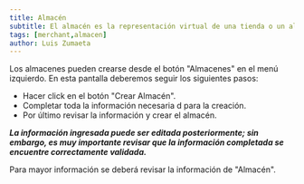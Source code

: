 ```yaml
---
title: Almacén
subtitle: El almacén es la representación virtual de una tienda o un almacén físico.
tags: [merchant,almacen]
author: Luis Zumaeta
---
```


Los almacenes pueden crearse desde el botón "Almacenes" en el menú izquierdo. En esta pantalla deberemos seguir los siguientes pasos:

- Hacer click en el botón "Crear Almacén".
- Completar toda la información necesaria d para la creación.
- Por último revisar la información y crear el almacén.

***La información ingresada puede ser editada posteriormente; sin embargo, es muy importante revisar que la información completada se encuentre correctamente validada.***

Para mayor información se deberá revisar la información de "Almacén".
